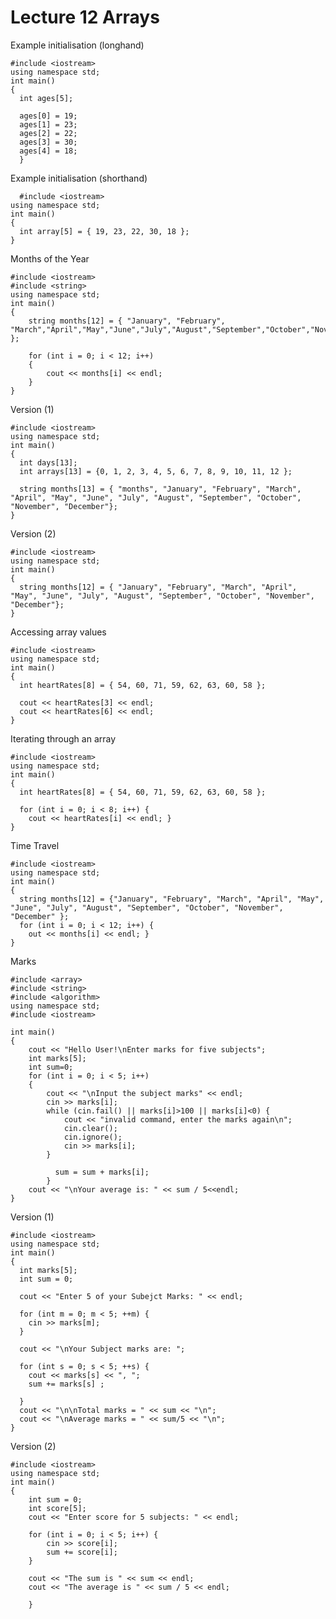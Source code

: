 # Lecture 12 Arrays

Example initialisation (longhand)

    #include <iostream>
    using namespace std;
    int main()
    {
      int ages[5];

      ages[0] = 19;
      ages[1] = 23;
      ages[2] = 22;
      ages[3] = 30;
      ages[4] = 18;
      }
      
      
Example initialisation (shorthand)

      #include <iostream>
    using namespace std;
    int main()
    {
      int array[5] = { 19, 23, 22, 30, 18 };
    }


  
Months of the Year

    #include <iostream>
    #include <string>
    using namespace std;
    int main()
    {
        string months[12] = { "January", "February", "March","April","May","June","July","August","September","October","November","December" };

        for (int i = 0; i < 12; i++)
        {
            cout << months[i] << endl;
        }
    }

Version (1)

    #include <iostream>
    using namespace std;
    int main()
    {
      int days[13];
      int arrays[13] = {0, 1, 2, 3, 4, 5, 6, 7, 8, 9, 10, 11, 12 };

      string months[13] = { "months", "January", "February", "March", "April", "May", "June", "July", "August", "September", "October", "November", "December"};
    }


Version (2)

    #include <iostream>
    using namespace std;
    int main()
    {
      string months[12] = { "January", "February", "March", "April", "May", "June", "July", "August", "September", "October", "November", "December"};
    }

  
  
Accessing array values
  
    #include <iostream>
    using namespace std;
    int main()
    {
      int heartRates[8] = { 54, 60, 71, 59, 62, 63, 60, 58 };

      cout << heartRates[3] << endl;
      cout << heartRates[6] << endl;
    }

  
  
Iterating through an array
  
    #include <iostream>
    using namespace std;
    int main()
    {
      int heartRates[8] = { 54, 60, 71, 59, 62, 63, 60, 58 };

      for (int i = 0; i < 8; i++) {
        cout << heartRates[i] << endl; }
    }

  

Time Travel
                                 
    #include <iostream>
    using namespace std;
    int main()
    {
      string months[12] = {"January", "February", "March", "April", "May", "June", "July", "August", "September", "October", "November", "December" };
      for (int i = 0; i < 12; i++) {
        out << months[i] << endl; }
    }

                     
                            
Marks

    #include <array>
    #include <string>
    #include <algorithm>
    using namespace std;
    #include <iostream>

    int main()
    {
        cout << "Hello User!\nEnter marks for five subjects";
        int marks[5];
        int sum=0;
        for (int i = 0; i < 5; i++)
        {
            cout << "\nInput the subject marks" << endl;
            cin >> marks[i];
            while (cin.fail() || marks[i]>100 || marks[i]<0) {
                cout << "invalid command, enter the marks again\n";
                cin.clear();
                cin.ignore();
                cin >> marks[i];
            }

              sum = sum + marks[i];
            }
        cout << "\nYour average is: " << sum / 5<<endl;
    }

Version (1)

    #include <iostream>
    using namespace std;
    int main()
    {
      int marks[5];
      int sum = 0;

      cout << "Enter 5 of your Subejct Marks: " << endl;

      for (int m = 0; m < 5; ++m) {
        cin >> marks[m];
      }

      cout << "\nYour Subject marks are: ";

      for (int s = 0; s < 5; ++s) {
        cout << marks[s] << ", ";
        sum += marks[s] ;

      }
      cout << "\n\nTotal marks = " << sum << "\n";
      cout << "\nAverage marks = " << sum/5 << "\n";
    }
    
    
Version (2)

    #include <iostream>
    using namespace std;
    int main()
    {
        int sum = 0;
        int score[5];
        cout << "Enter score for 5 subjects: " << endl;

        for (int i = 0; i < 5; i++) {
            cin >> score[i];
            sum += score[i];
        }

        cout << "The sum is " << sum << endl;
        cout << "The average is " << sum / 5 << endl;

        }


